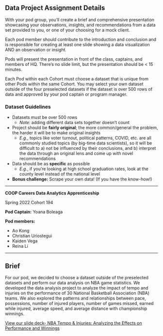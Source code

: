## Data Project Assignment Details

With your pod group, you’ll create a brief and comprehensive presentation showcasing your observations, insights, and recommendations from a data set provided to you, or one of your choosing for a mock client. 

Each pod member should contribute to the introduction and conclusion and is responsible for creating at least one slide showing a data visualization AND an observation or insight.

Pods will present the presentation in front of the class, captains, and members of HQ. There’s no slide limit, but the presentation should be < 15 minutes.

Each Pod within each Cohort must choose a dataset that is unique from other Pods within the same Cohort. You may select your own dataset outside of the four preselected datasets if the dataset is over 500 rows of data and approved by your pod captain or program manager. 

### Dataset Guidelines

- Datasets must be over 500 rows 
  - *Note:* adding different data sets together doesn’t count
- Project should be **fairly original**; the more common/general the problem, the harder it will be to make original insights 
  - *E.g.*, topics like voter turnout, political patterns, COVID, etc. are all commonly studied topics (by big-time data scientists), so it will be difficult to a) not be influenced by their conclusions, and b) interpret the data through an original lens and come up with novel recommendations
- Data should be as **specific** as possible
  - *E.g.*, if you’re looking at high school graduation rates, look at the county level instead of the national level
- **Bonus challenge:** Scrape your own data! (If you have the know-how!)

----------

**COOP Careers Data Analytics Apprenticeship**

Spring 2022 Cohort 194

**Pod Captain:** Yoana Boleaga

**Pod members:**
 - Ao Kong
 - Christian Uriostegui
 - Kaiden Vega
 - Reina Li

----------

## Brief

For our pod, we decided to choose a dataset outside of the preselected datasets and perform our data analysis on NBA game statistics. We developed the data analysis project to analyze the impact of tempo and injuries on the performance of 30 National Basketball Association (NBA) teams. We also explored the patterns and relationships between pace, possessions, number of injured players, number of games missed, earned while injured, average speed, and average distance with championship winnings.

[View our slide deck- NBA Tempo & Injuries: Analyzing the Effects on Performance and Winnings](https://docs.google.com/presentation/d/1WhIo0Hkeu05fPMJh3KJ1lUIpVH9W1o2XYcaSJjb_PGQ/edit?usp=sharing)
